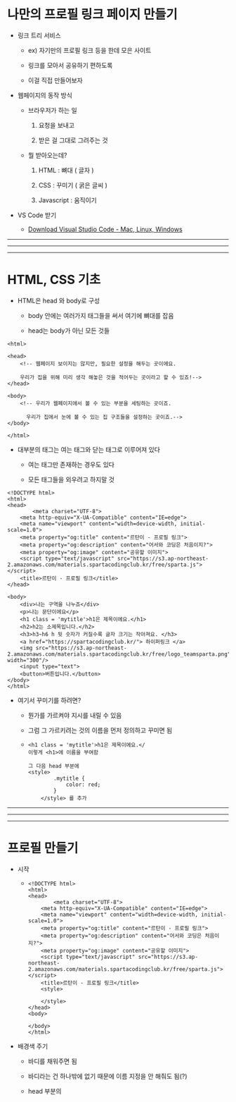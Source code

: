 # 나만의 프로필 링크 페이지 만들기

- 링크 트리 서비스
  
  - ex) 자기만의 프로필 링크 등을 한데 모은 사이트
    
  - 링크를 모아서 공유하기 편하도록
    
  - 이걸 직접 만들어보자
    
- 웹페이지의 동작 방식
  
  - 브라우저가 하는 일
    
    1. 요청을 보내고
      
    2. 받은 걸 그대로 그려주는 것
      
  - 뭘 받아오는데?
    
    1. HTML : 뼈대 ( 글자 )
      
    2. CSS : 꾸미기 ( 굵은 글씨 )
      
    3. Javascript : 움직이기
      
  
- VS Code 받기
  
  - [Download Visual Studio Code - Mac, Linux, Windows](https://code.visualstudio.com/Download)



---
---
---
# HTML, CSS 기초

- HTML은 head 와 body로 구성
  
  - body 안에는 여러가지 태그들을 써서 여기에 뼈대를 잡음
    
  - head는 body가 아닌 모든 것들
    

```
<html>

<head>
	<!-- 웹페이지 보이지는 않지만, 필요한 설정을 해두는 곳이에요.

    우리가 집을 위해 미리 생각 해놓은 것을 적어두는 곳이라고 할 수 있죠!-->
</head>

<body> 
	<!-- 우리가 웹페이지에서 볼 수 있는 부분을 세팅하는 곳이죠. 

	  우리가 집에서 눈에 볼 수 있는 집 구조들을 설정하는 곳이죠.-->
</body>

</html>
```

- 대부분의 태그는 여는 태그와 닫는 태그로 이루어져 있다
  
  - 여는 태그만 존재하는 경우도 있다
    
  - 모든 태그들을 외우려고 하지말 것
    

```head
<!DOCTYPE html>
<html>
<head>
		<meta charset="UTF-8">
    <meta http-equiv="X-UA-Compatible" content="IE=edge">
    <meta name="viewport" content="width=device-width, initial-scale=1.0">
    <meta property="og:title" content="르탄이 - 프로필 링크">
    <meta property="og:description" content="어서와 코딩은 처음이지?">
    <meta property="og:image" content="공유할 이미지">
    <script type="text/javascript" src="https://s3.ap-northeast-2.amazonaws.com/materials.spartacodingclub.kr/free/sparta.js"></script>
    <title>르탄이 - 프로필 링크</title>
</head>
```

```body
<body>
    <div>나는 구역을 나누죠</div>
    <p>나는 문단이에요</p>
    <h1 class = 'mytitle'>h1은 제목이에요.</h1>
    <h2>h2는 소제목입니다.</h2>
    <h3>h3~h6 h 뒷 숫자가 커질수록 글자 크기는 작아져요. </h3>
    <a href="https://spartacodingclub.kr/"> 하이퍼링크 </a>
    <img src="https://s3.ap-northeast-2.amazonaws.com/materials.spartacodingclub.kr/free/logo_teamsparta.png" width="300"/>  
    <input type="text">
    <button>버튼입니다.</button>
</body>
</html>
```

- 여기서 꾸미기를 하려면?
  
  - 뭔가를 가르켜야 지시를 내릴 수 있음
    
  - 그럼 그 가르키려는 것의 이름을 먼저 정의하고 꾸미면 됨
    
  - ```
    <h1 class = 'mytitle'>h1은 제목이에요.</
    이렇게 <h1>에 이름을 부여함
    
    그 다음 head 부분에 
    <style>
            .mytitle {
                color: red;
            }
        </style> 를 추가
    ```


---
---
---
# 프로필 만들기

- 시작
  
  - ```
    <!DOCTYPE html>
    <html>
    <head>
    		<meta charset="UTF-8">
        <meta http-equiv="X-UA-Compatible" content="IE=edge">
        <meta name="viewport" content="width=device-width, initial-scale=1.0">
        <meta property="og:title" content="르탄이 - 프로필 링크">
        <meta property="og:description" content="어서와 코딩은 처음이지?">
        <meta property="og:image" content="공유할 이미지">
        <script type="text/javascript" src="https://s3.ap-northeast-2.amazonaws.com/materials.spartacodingclub.kr/free/sparta.js"></script>
        <title>르탄이 - 프로필 링크</title>
        <style>
           
        </style>
    </head>
    <body>
        
    </body>
    </html>
    ```
    
  
- 배경색 주기
  
  - 바디를 채워주면 됨
    
  - 바디라는 건 하나밖에 없기 때문에 이름 지정을 안 해줘도 됨(?)
    
  - head 부분의 <style>에 backgroud-color 로 배경색을 칠하기
    
    - ```
      <!DOCTYPE html>
      <html>
      <head>
      		<meta charset="UTF-8">
          <meta http-equiv="X-UA-Compatible" content="IE=edge">
          <meta name="viewport" content="width=device-width, initial-scale=1.0">
          <meta property="og:title" content="르탄이 - 프로필 링크">
          <meta property="og:description" content="어서와 코딩은 처음이지?">
          <meta property="og:image" content="공유할 이미지">
          <script type="text/javascript" src="https://s3.ap-northeast-2.amazonaws.com/materials.spartacodingclub.kr/free/sparta.js"></script>
          <title>르탄이 - 프로필 링크</title>
          <style>
             body {
              background-color : #44398a;
             }
          </style>
      </head>
      <body>
          
      </body>
      </html>
      ```
      
  
- 프로필 사진의 그 동그란 이미지를 만들어보자
  
  - 어떤 동그란 구역에 배경이 깔린 것이라고 생각해보자
    
  - 구역 -> body에 구역을 만들어야지 <div>를 만들고 이름을 지정
    
  - head에서 꾸미기
    
  - ```
    <!DOCTYPE html>
    <html>
    <head>
    		<meta charset="UTF-8">
        <meta http-equiv="X-UA-Compatible" content="IE=edge">
        <meta name="viewport" content="width=device-width, initial-scale=1.0">
        <meta property="og:title" content="르탄이 - 프로필 링크">
        <meta property="og:description" content="어서와 코딩은 처음이지?">
        <meta property="og:image" content="공유할 이미지">
        <script type="text/javascript" src="https://s3.ap-northeast-2.amazonaws.com/materials.spartacodingclub.kr/free/sparta.js"></script>
        <title>르탄이 - 프로필 링크</title>
        <style>
           body {
            background-color : #44398a;
           }
           .profile {
                width: 100px;
                height: 100px;
    
                border-radius:100%;
                border : 2px solid white;
                
                <!-- background-color: green; -->
    
                background-image:url('계단익쿠.jpg') ;
                background-position: center;
                background-size: cover;
    
    
           }
        </style>
    </head>
    <body>
        <div class = 'profile'></div>
    </body>
    </html>
    ```
    
  - ```
       .profile {
            width: 100px; # 넓이
            height: 100px; # 높이
    
            border-radius:100%; # 원으로 만들
            border : 2px solid white;
       
            # 이 3개는 패키지로 같이 외우자
            background-image:url('계단익쿠.jpg'); # 사진 
            background-position: center; # 위치
            background-size: cover; 
       } 
    ```
    
  
- 프로필 밑의 소개글? 만들기
  
  - body 부분의 <h1>의 <p> 태그로 만들자
    
  - 타이틀, 서브타이틀 만들기
    
    - ```
      <!DOCTYPE html>
      <html>
      <head>
      		<meta charset="UTF-8">
          <meta http-equiv="X-UA-Compatible" content="IE=edge">
          <meta name="viewport" content="width=device-width, initial-scale=1.0">
          <meta property="og:title" content="르탄이 - 프로필 링크">
          <meta property="og:description" content="어서와 코딩은 처음이지?">
          <meta property="og:image" content="공유할 이미지">
          <script type="text/javascript" src="https://s3.ap-northeast-2.amazonaws.com/materials.spartacodingclub.kr/free/sparta.js"></script>
          <title>르탄이 - 프로필 링크</title>
          <style>
             body {
              background-color : #44398a;
             }
             .profile {
                  width: 100px;
                  height: 100px;
      
                  border-radius:100%;
                  border : 2px solid white;
                  
      
                  background-image:url('계단익쿠.jpg') ;
                  background-position: center;
                  background-size: cover;
             }
             .main {
                  color : white;
                  font-size: 20px;
             }
             .sub {
                  color: white;
                  font-size: 14px;
             }
          </style>
      </head>
      <body>
          <div class = 'profile'></div>
          <h1 class = 'main'>임익쿠</h1>
          <p class = 'sub'>코딩 .. 좋아하세요? </p>
      </body>
      </html>
      ```

---

---

---

# 링크 만들기

- 링크만들기에 앞서, 앞에서 만든 내용들을 가운데로 가져오자 (현재는 11시 쪽에 쏠려 있음)
  
- 가져오려면 뭔가로 `묶어서` 가져와야지 -> 구역으로 -> div
  
- ```
  <body>
      <div class = 'wrap'>>
          <div class = 'profile'></div>
          <h1 class = 'main'>임익쿠</h1>
          <p class = 'sub'>코딩 .. 좋아하세요? </p>
      </div>
  
  </body>
  ```
  
- 이 묶은 div를 가운데로 이동시킬 것임
  
- 이 묶은 div를 꾸며야하니, 마찬가지로 class로 이름을 부여
  
- 구역은 볼 수가 없으니, `Background-color`를 부여해서 구역을 확인해보자
  
- ```
  .wrap {
      background-color:green;
  }
  ```
  
- 이 구역을 일단 가운데로 오게 하자
  
  - 가운데로 온다는 건, 내 양쪽 여백을 쭉 미는 것
    
  - 왼쪽을 밀면 내가 오른쪽으로 가고, 오른쪽을 밀면 내가 왼쪽으로 가고,
    
  - 양쪽을 밀면 내가 가운데로 가는 것처럼
    
  - 지금은? 구역은 양옆으로 꽉 차있고, 왼쪽에 치우쳐져 있음
    
  - 그렇다면, 구역을 줄이고, 양쪽을 밀어서 가운데로 보내보자
    
  
  - 구역을 줄이기 : `width : 300px;`
    
  - 미는 것 : `margin : 30px auto 0px auto`
    
    - margin은 위, 오른쪽, 밑, 왼쪽 이렇게 시게방향으로 돈다
      
    - 위는 좀 띄우고, 오른쪽은 쭉 밀려고 auto, 밑은 x, 왼쪽도 쭉 밀려고 auto
      
  - ```
    .wrap {
        background-color:green;
        width:300px;
        margin : 30px auto 0px auto;
    }
    ```
    
  - 구역을 가운데로 이동을 시키긴 했는데, 프로필을 박스 가운데로 정렬을 시켜줘야 함
    
  - 박스를 정렬할 땐 나의 여백으로 했는데,
    
  - 안 쪽의 내용물을 가지고 움직일 때에는
    
  - `display: flex`를 가지고 움직인다
    
    - ```이것도
      display: flex;
      flex-direction: column;
      justify-content: center;
      align-items: center;
      ```
      
    - 이것도 4개가 붙어 다님. column이냐, low냐만 바꿔쓰면 됨
      
  - 이제 필요없는 `background-color`은 지우자
    
  
- 프로필의 내용 간격들도 조정을 해보자
  
  - ```main,
    .main {
        color : white;
        font-size : 20px;
        margin-top : 30px;
        margin-bottom : 10px;
    }
    .sub {
        color: white;
        font-size: 14px;
        margin-top : 0px;
        margin-bottom : 30px;
    }
    ```
    

- 이제 링크를 붙여보자
  
  - ```
    <a target="_blank" href="https://spartacodingclub.kr/">스파르타코딩클럽</a>
    <a target="_blank" href="https://hanghae99.spartacodingclub.kr/">항해99</a>
    <a target="_blank" href="https://chang.spartacodingclub.kr/">창업 부트캠프 창</a>
    <a target="_blank" href="https://ddingdong.spartacodingclub.kr/">띵동코딩</a>
    ```
    
  - 여기서 링크와, 링크 이름을 바꿔서 사용하면 됨
    
  
- 링크를 박스형태로
  
  - <style> 태그 안에서 **.wrap>a** 처럼 오른쪽 화살괄호(>)로 표기하면
    
  - **wrap으로 이름붙인 div안에 모든 a태그에 적용하라**라는 뜻이 된다
    
  - ```
    .wrap > a {
        width : 300px;
        height : 50px;
    
        background-color: white;
        border-radius: 8px;
    }
    ```
    
  - `backgroud-color` : 링크이름들의 배경색
    
  - `border-radius` : 배경색 박스 모서리는 둥글게
    
  - margin-bottom : 링크박스들의 간격을 좀 띄우자
    
  - font-size : 글씨크기
    
  - font-weight : 글씨는 굵기
    
  - 링크박스 안의 링크들을 가운데로 정렬 : display 4줄 복붙
    
  - 링크의 밑줄 : 이건 a 태그에 자동으로 되어 있는 설정인데, 이걸 없애려면 `text-decoration: none;` 으로 설정
    
  - box-shadow : 박스 그림자
    
    - `box-shadow : 3px 3px 5px 0px;`
      
    - 3px 3px : 오른쪽 밑으로 얼마나 갈 것인가
      
    - 5px : 꼬리의 길이
      
    - 0px : 꼬리의 선명도
      
  - ```링크박스의
    .wrap > a {
        width : 300px;
        height : 50px;
    
        background-color: white;
        border-radius: 8px;
    
        margin-bottom : 10px;
    
        font-size : 14px;
        font-weight : bold;
        color : #44398A;
    
        display: flex;
        flex-direction: column;
        justify-content: center;
        align-items: center;
    
        text-decoration: none;
    
        box-shadow : 3px 3px 5px 0px black;
    
    }
    ```
    
- 글꼴
  
  - 글꼴은 <style> 맨 위에다 해보자
    
  - ```
    @import url('https://cdn.jsdelivr.net/gh/orioncactus/pretendard/dist/web/static/pretendard.css');
    * {
        font-family: "Pretendard",serif;
    }
    ```
    
- 링크박스에 마우스를 올리면 색이 변하게 하기
  
  - `.wrap > a:hover {}` : wrap의 모든 a태그에 hover 했을 때 어떻게 되는지
    
  - ```
    .wrap > a:hover {
        background-color : #f2f2f2;
    }
    
    # 마우스를 올렸을 때 폰트사이즈가 바뀌게 할수도 있음
    ```
    
- 링크와 링크이름 수정하기
  

---
---
---

# 배포하기

- 깃헙(github) 가입
  
- Create repository
  
  - uploading an existing file 클릭
    
  - 코드가 있는 파일과 이미지 파일을 업로드
    
  - Commit changes
    
- Settings
  
  - Pages
    
  - None 을 Main 으로 변경
    
  - Save
    
- 링크를 누르면 프로필 페이지가 나옴
  
  - 5분 정도 지연시간 있음



